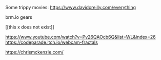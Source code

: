 Some trippy movies: https://www.davidoreilly.com/everything

brm.io gears

[[this x does not exist]]

https://www.youtube.com/watch?v=Pv26QAOcb6Q&list=WL&index=26
https://codeparade.itch.io/webcam-fractals

https://chrismckenzie.com/
